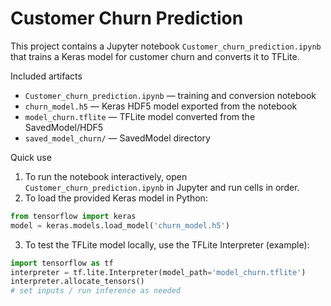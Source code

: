 # Customer Churn Prediction

This project contains a Jupyter notebook `Customer_churn_prediction.ipynb` that trains a Keras model for customer churn and converts it to TFLite.

Included artifacts

- `Customer_churn_prediction.ipynb` — training and conversion notebook
- `churn_model.h5` — Keras HDF5 model exported from the notebook
- `model_churn.tflite` — TFLite model converted from the SavedModel/HDF5
- `saved_model_churn/` — SavedModel directory 

Quick use

1. To run the notebook interactively, open `Customer_churn_prediction.ipynb` in Jupyter and run cells in order.
2. To load the provided Keras model in Python:

```python
from tensorflow import keras
model = keras.models.load_model('churn_model.h5')
```

3. To test the TFLite model locally, use the TFLite Interpreter (example):

```python
import tensorflow as tf
interpreter = tf.lite.Interpreter(model_path='model_churn.tflite')
interpreter.allocate_tensors()
# set inputs / run inference as needed
```




